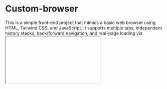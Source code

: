 # Custom-browser
This is a simple front-end project that mimics a basic web browser using HTML, Tailwind CSS, and JavaScript. It supports multiple tabs, independent history stacks, back/forward navigation, and real-page loading via <iframe>.

🔐 Note: Due to browser security policies, some websites (like google.com) block loading in <iframe>. Use pages like https://example.com or your own hosted pages.

📁 Files Included
File	Purpose
index.html	The main user interface (styled with Tailwind)
app.js	Core logic for tabs, history, and navigation

🧩 Features
📑 Tabbed Browsing: Create and switch between multiple tabs.

🔙 Back / Forward: Navigate through each tab's history.

🌐 URL Bar: Type and load URLs (only those embeddable in iframes).

🧠 Independent History: Each tab remembers its own navigation state.

📦 Lightweight: Pure front-end, no backend or dependencies.

🚀 Getting Started
Download or clone this repository.

Open index.html in any modern browser.

💡 How It Works
URLs entered are stored in an array per tab.

Navigation updates the current history index.

Pages are loaded inside an <iframe>.

If a website blocks iframing, a fallback message is shown.

⚠️ Limitations
Sites with X-Frame-Options or Content-Security-Policy: frame-ancestors none won’t load inside the iframe.

This browser does not execute JavaScript on external pages or handle cookies/session storage.

🔧 Future Enhancements (Suggestions)
🗑️ Tab closing

📌 Bookmarks

🧠 Persistent history with localStorage

🌍 In-app proxy to bypass iframe blocking (server-side)

📸 Screenshot (optional)
csharp
Copy
Edit
[You can add a screenshot of the app here]
👨‍💻 Author
Kalicharan (Charan)
Made with ❤️ using pure HTML, JS, and TailwindCSS.
